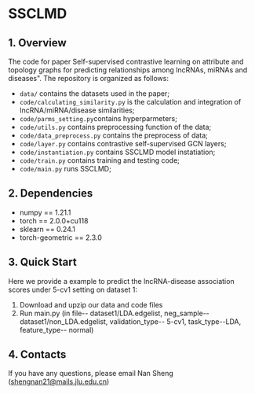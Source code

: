 # SSCLMD

## 1. Overview
The code for paper Self-supervised contrastive learning on attribute and topology graphs for predicting relationships among lncRNAs, miRNAs and diseases". The repository is organized as follows:

+ `data/` contains the datasets used in the paper;
+ `code/calculating_similarity.py` is the calculation and integration of lncRNA/miRNA/disease similarities;
+ `code/parms_setting.py`contains hyperparmeters;
+ `code/utils.py` contains preprocessing function of the data;
+ `code/data_preprocess.py` contains the preprocess of data;
+ `code/layer.py` contains contrastive self-supervised GCN layers;
+ `code/instantiation.py` contains SSCLMD model instatiation;
+ `code/train.py` contains training and testing code;
+ `code/main.py` runs SSCLMD;

## 2. Dependencies
* numpy == 1.21.1
* torch == 2.0.0+cu118
* sklearn == 0.24.1
* torch-geometric == 2.3.0

## 3. Quick Start
Here we provide a example to predict the lncRNA-disease association scores under 5-cv1 setting on dataset 1:

1. Download and upzip our data and code files
2. Run main.py (in file-- dataset1/LDA.edgelist, neg_sample-- dataset1/non_LDA.edgelist, validation_type-- 5-cv1, task_type--LDA, feature_type-- normal)

## 4. Contacts
If you have any questions, please email Nan Sheng (shengnan21@mails.jlu.edu.cn)
